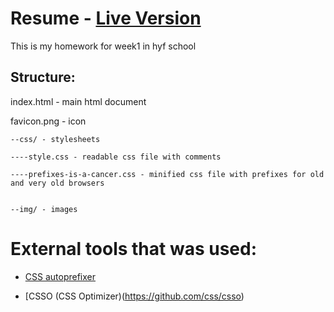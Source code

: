# Resume - [Live Version](https://acimanx.github.io/hyf-html-css/week1)
This is my homework for week1 in hyf school

## Structure:

index.html - main html document

favicon.png - icon

```
--css/ - stylesheets

----style.css - readable css file with comments

----prefixes-is-a-cancer.css - minified css file with prefixes for old and very old browsers


--img/ - images
```

# External tools that was used:

- [CSS autoprefixer](https://github.com/autoprefixer/autoprefixer.github.io/)

- [CSSO (CSS Optimizer)(https://github.com/css/csso)


